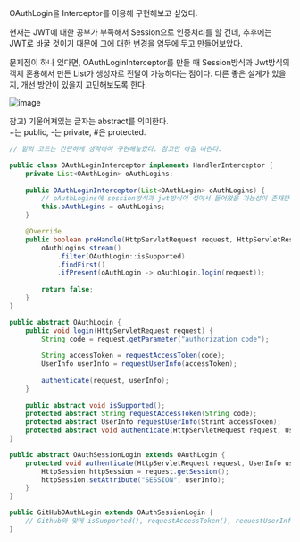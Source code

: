 OAuthLogin을 Interceptor를 이용해 구현해보고 싶었다.

현재는 JWT에 대한 공부가 부족해서 Session으로 인증처리를 할 건데, 추후에는 JWT로 바꿀 것이기 때문에 그에 대한 변경을 염두에 두고 만들어보았다.

문제점이 하나 있다면, OAuthLoginInterceptor를 만들 때 Session방식과 Jwt방식의 객체 혼용해서 만든 List가 생성자로 전달이 가능하다는 점이다. 다른 좋은 설계가 있을지, 개선 방안이 있을지 고민해보도록 한다.

![image](https://user-images.githubusercontent.com/54942017/162008144-3d9b95a5-155e-429b-a404-4ff5c6c3110a.png)

참고) 기울어져있는 글자는 abstract를 의미한다.  
+는 public, -는 private, #은 protected.


~~~java
// 밑의 코드는 간단하게 생략하여 구현해놓았다. 참고만 하길 바란다.

public class OAuthLoginInterceptor implements HandlerInterceptor {
    private List<OAuthLogin> oAuthLogins;
    
    public OAuthLoginInterceptor(List<OAuthLogin> oAuthLogins) {
        // oAuthLogins에 session방식과 jwt방식이 섞여서 들어왔을 가능성이 존재한다.
        this.oAuthLogins = oAuthLogins;
    }

    @Override
    public boolean preHandle(HttpServletRequest request, HttpServletResponse response, Object handler) throws Exception {
        oAuthLogins.stream()
            .filter(OAuthLogin::isSupported)
            .findFirst()
            .ifPresent(oAuthLogin -> oAuthLogin.login(request));
    
        return false;
    }
}

public abstract OAuthLogin {
    public void login(HttpServletRequest request) {
        String code = request.getParameter("authorization code");
        
        String accessToken = requestAccessToken(code);
        UserInfo userInfo = requestUserInfo(accessToken);
        
        authenticate(request, userInfo);
    }
    
    public abstract void isSupported();
    protected abstract String requestAccessToken(String code);
    protected abstract UserInfo requestUserInfo(Strint accessToken);
    protected abstract void authenticate(HttpServletRequest request, UserInfo userInfo);
}

public abstract OAuthSessionLogin extends OAuthLogin {
    protected void authenticate(HttpServletRequest request, UserInfo userInfo) {
        HttpSession httpSession = request.getSession();
        httpSession.setAttribute("SESSION", userInfo);
    }
}

public GitHubOAuthLogin extends OAuthSessionLogin {
    // Github와 맞게 isSupported(), requestAccessToken(), requestUserInfo() 메서드 구현
}
~~~
